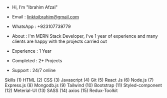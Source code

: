 - Hi, I’m "Ibrahim Afzal"
- Email : linktoibrahim@gmail.com
- WhatsApp : +923107739779

- About : I'm MERN Stack Developer, I've 1 year of experience
          and many clients are happy with the projects carried out

- Experience : 1 Year
- Completed : 2+ Projects
- Support : 24/7 online

Skills 
(1) HTML
(2) CSS
(3) Javascript
(4) Git
(5) React Js
(6) Node.js
(7) Express.js
(8) Mongodb.js
(9) Tailwind
(10) Bootstrap
(11) Styled-component
(12) Meterial-UI
(13) SASS
(14) axios
(15) Redux-Toolkit
